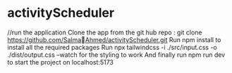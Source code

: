# activityScheduler
//run the application
Clone the app from the git hub repo : git clone https://github.com/SalmaAhmed/activityScheduler.git
Run npm install to install all the required packages 
Run npx tailwindcss -i ./src/input.css -o ./dist/output.css –watch for the styling to 
work
And finally run npm run dev to start the project on localhost:5173
